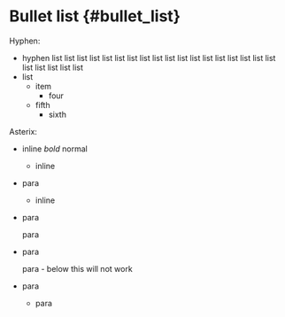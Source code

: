 # Bullet list {#bullet_list}

Hyphen:

-   hyphen list list list list list list list list list list list list list list list list list list list list list list list
-   list
    -   item
        -   four
    -   fifth
        -   sixth

Asterix:

-   inline *bold* normal
    -   inline
-   para

    -   inline
-   para

    para

-   para

    para - below this will not work

-   para

    -   para

